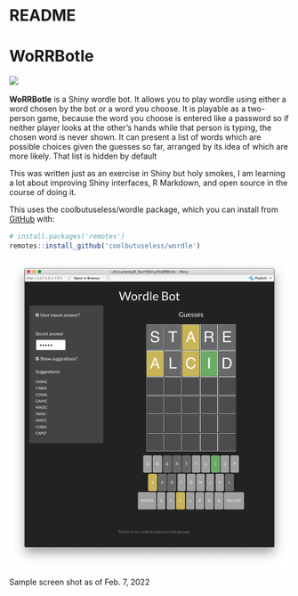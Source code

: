 README
================

<!-- README.md is generated from README.Rmd. Please edit that file -->

# WoRRBotle

<!-- badges: start -->

![](https://img.shields.io/badge/cool-useless-green.svg)
<!-- badges: end -->

**WoRRBotle** is a Shiny wordle bot. It allows you to play wordle using
either a word chosen by the bot or a word you choose. It is playable as
a two-person game, because the word you choose is entered like a
password so if neither player looks at the other’s hands while that
person is typing, the chosen word is never shown. It can present a list
of words which are possible choices given the guesses so far, arranged
by its idea of which are more likely. That list is hidden by default

This was written just as an exercise in Shiny but holy smokes, I am
learning a lot about improving Shiny interfaces, R Markdown, and open
source in the course of doing it.

This uses the coolbutuseless/wordle package, which you can install from
[GitHub](https://github.com/coolbutuseless/wordle) with:

``` r
# install.packages('remotes')
remotes::install_github('coolbutuseless/wordle')
```

<img src="www/sample_screenshot.png">

Sample screen shot as of Feb. 7, 2022
